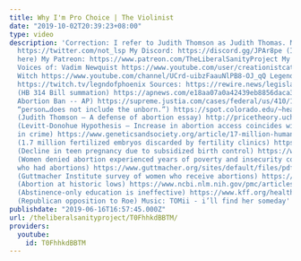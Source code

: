 ```yaml
---
title: Why I'm Pro Choice | The Violinist
date: "2019-10-02T20:39:23+08:00"
type: video
description: 'Correction: I refer to Judith Thomson as Judith Thomas. My Twitter:
  https://twitter.com/not_lsp My Discord: https://discord.gg/JPAr8pe (I''m always
  here) My Patreon: https://www.patreon.com/TheLiberalSanityProject My Paypal: https://www.paypal.me/LibSanityYT
  Voices of: Vadim Newquist https://www.youtube.com/user/creationistcat Maria the
  Witch https://www.youtube.com/channel/UCrd-uibzFaauNlPB8-OJ_qQ Legend of Phoenix
  https://twitch.tv/legndofphoenix Sources: https://rewire.news/legislative-tracker/law/alabama-human-life-protection-act-hb-314/
  (HB 314 Bill summation) https://apnews.com/e18aa07a0a42439eb8856daca3f1a9cb (Alabama
  Abortion Ban -- AP) https://supreme.justia.com/cases/federal/us/410/113/ (Roe opinion.
  “person…does not include the unborn.”) https://spot.colorado.edu/~heathwoo/Phil160,Fall02/thomson.htm
  (Judith Thomson – A defense of abortion essay) http://pricetheory.uchicago.edu/levitt/Papers/DonohueLevittTheImpactOfLegalized2001.pdf
  (Levitt-Donohue Hypothesis – Increase in abortion access coincides with reduction
  in crime) https://www.geneticsandsociety.org/article/17-million-human-embryos-created-ivf-thrown-away
  (1.7 million fertilized embryos discarded by fertility clinics) https://www.vox.com/2014/7/7/5877505/colorado-contraceptives-teen-pregnancy-birth-control
  (Decline in teen pregnancy due to subsidized birth control) https://www.ncbi.nlm.nih.gov/pmc/articles/PMC5803812/
  (Women denied abortion experienced years of poverty and insecurity compared to women
  who had abortions) https://www.guttmacher.org/sites/default/files/pdfs/pubs/psrh/full/3711005.pdf
  (Guttmacher Institute survey of women who receive abortions) https://www.cdc.gov/mmwr/volumes/67/ss/ss6713a1.htm
  (Abortion at historic lows) https://www.ncbi.nlm.nih.gov/pmc/articles/PMC3194801/
  (Abstinence-only education is ineffective) https://www.kff.org/health-reform/press-release/poll-two-thirds-of-americans-dont-want-the-supreme-court-to-overturn-roe-v-wade/
  (Republican opposition to Roe) Music: TOMii - i’ll find her someday'
publishdate: "2019-06-16T16:57:45.000Z"
url: /theliberalsanityproject/T0FhhkdBBTM/
providers:
  youtube:
    id: T0FhhkdBBTM
---
```

